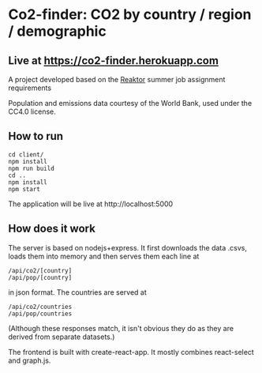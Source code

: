 # Co2-finder: CO2 by country / region / demographic

## Live at https://co2-finder.herokuapp.com

A project developed based on the [Reaktor](https://www.reaktor.com/preliminary-assignment-for-summer-jobs-turku/) summer job assignment requirements

Population and emissions data courtesy of the World Bank, used under the CC4.0 license.

## How to run

```
cd client/
npm install
npm run build
cd ..
npm install
npm start
```

The application will be live at http://localhost:5000

## How does it work

The server is based on nodejs+express. It first downloads the data .csvs, loads them into memory and then serves them each line at

```
/api/co2/[country]
/api/pop/[country]
```
in json format. The countries are served at 
```
/api/co2/countries
/api/pop/countries
```

(Although these responses match, it isn't obvious they do as they are derived from separate datasets.)

The frontend is built with create-react-app. It mostly combines react-select and graph.js.